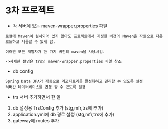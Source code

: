 # 3차 프로젝트

- 각 서버에 있는 maven-wrapper.properties 파일
```
로컬에 Maven이 설치되어 있지 않아도 프로젝트에서 지정한 버전의 Maven을 자동으로 다운로드하고 사용할 수 있게 함.

이러면 모든 개발자가 한 가지 버전의 maven을 사용시킴.

->자세한 설명은 trs의 maven-wrapper.properties 파일 참조
```

- db config
```
Spring Data JPA가 자동으로 리포지토리를 활성화하고 관리할 수 있도록 설정
서버간 데이터베이스를 연동 할 수 있도록 설정
```

- trs 서버 추가하면서 한 일
1. db 설정용 TrsConfig 추가 (stg,mfr,trs에 추가)
2. application.yml에 db 경로 설정 (stg,mfr,trs에 추가)
3. gateway에 routes 추가